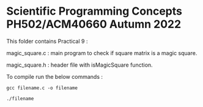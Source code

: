 # Scientific Programming Concepts PH502/ACM40660 Autumn 2022

This folder contains Practical 9 :

magic_square.c : 
main program to check if square matrix is a magic square.

magic_square.h : 
header file with isMagicSquare function.

To compile run the below commands :

```
gcc filename.c -o filename
```

```
./filename
```


